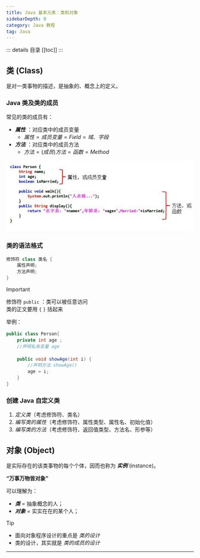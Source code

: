 ```yaml
---
title: Java 基本元素：类和对象
sidebarDepth: 0
category: Java 教程
tag: Java
---
```


::: details 目录
[[toc]]
:::


## 类 (Class)

是对一类事物的描述，是抽象的、概念上的定义。

### Java 类及类的成员

常见的类的成员有：
- ***属性*** ：对应类中的成员变量
  - $属性 = 成员变量 = Field = 域、字段$  
- ***方法*** ：对应类中的成员方法
  - $方法 = (成员)方法 = 函数 = Method$

![image.png](assets/SE0401.png)


### 类的语法格式

```java
修饰符 class 类名 { 
	属性声明;
	方法声明;
}
```

> [!important]
> 修饰符 `public` ：类可以被任意访问  
> 类的正文要用 `{` `}` 括起来 

举例： 

```java
public class Person{ 
	private int age ; 
	//声明私有变量 age 

	public void showAge(int i) { 
		//声明方法 showAge() 
		age = i; 
	} 
}
```

### 创建 Java 自定义类

1. *定义类*（考虑修饰符、类名）
2. *编写类的属性*（考虑修饰符、属性类型、属性名、初始化值）
3. *编写类的方法*（考虑修饰符、返回值类型、方法名、形参等）


## 对象 (Object)

是实际存在的该类事物的每个个体，因而也称为 ***实例*** (instance)。 

**“万事万物皆对象”**

可以理解为：
  - ***类*** = 抽象概念的人；
  - ***对象*** = 实实在在的某个人；


> [!tip]
> - 面向对象程序设计的重点是 *类的设计*
> - 类的设计，其实就是 *类的成员的设计*

---



